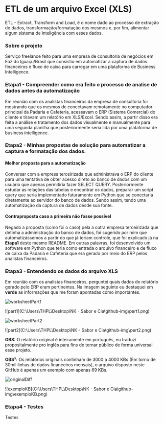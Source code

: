 # ETL de um arquivo Excel (XLS)

ETL - Extract, Transform and Load, é o nome dado ao processo de extração de dados, transformação/formatação dos mesmos e, por fim, alimentar algum sistema de inteligência com esses dados.

### Sobre o projeto

Serviço freelance feito para uma empresa de consultoria de negócios em Foz do Iguaçu/Brasil que consistiu em automatizar a captura de dados financeiros e fluxo de caixa para carregar em uma plataforma de Business Intelligence.

### Etapa1 - Compreender como era feito o processo de analise de dados antes da automatização

Em reunião com os analistas financeiros da empresa de consultoria foi  mostrando que os mesmos de conectavam remotamente no computador  principal da Padaria e Cafeteria, acessavam o ERP (Sistema Comercial) do cliente e tiravam um relatório em XLS/Excel. Sendo assim, a partir disso era feita a análise e tratamento dos dados visualmente e manualmente para uma segunda planilha que posteriormente seria  lida por uma plataforma de business intelligence.

### Etapa2 - Minhas propostas de solução para automatizar a captura e formatação dos dados.

#### Melhor proposta para a automatização

Conversar com a empresa terceirizada que administrava o ERP do cliente para uma tentativa de obter acesso direto ao banco de dados com um usuário que apenas permitiria fazer SELECT QUERY. Posteriormente estudar as relações das tabelas e encontrar os dados, preparar um script query que seria implementado futuramente em Python que se conectaria diretamente ao servidor do banco de dados. Sendo assim, tendo uma automatização da captura de dados desde sua fonte.

#### Contraproposta caso a primeira não fosse possível

Negado a proposta (como foi o caso) pela a outra empresa terceirizada que detinha a administração do banco de dados, foi sugerido por mim que automatizássemos a partir do que já teriam controle, que foi explicado já na **Etapa1** deste mesmo README. Em outras palavras, foi desenvolvido um software em Python que teria como entrada o arquivo financeiro e de fluxo de caixa da Padaria e Cafeteria que era gerado por meio do ERP pelos analistas financeiros.

### Etapa3 - Entendendo os dados do arquivo XLS

Em reunião com os analistas financeiros, perguntei quais dados do relatório gerado pelo ERP eram pertinentes. Na imagem seguinte eu destaquei em **verde** as informações que me foram apontadas como importantes. 

![worksheetPart1](https://github.com/thplira/ETL-from-XLS-Excel-File-BakeryCoffeeShop-/blob/master/github-img/part1.png)

![part1](C:\Users\THPL\Desktop\NK - Sabor e Cia\github-img\part1.png)

![worksheetPart2](https://github.com/thplira/ETL-from-XLS-Excel-File-BakeryCoffeeShop-/blob/master/github-img/part2.png)

![part2](C:\Users\THPL\Desktop\NK - Sabor e Cia\github-img\part2.png)

**OBS:** O relatório original é inteiramente em português, eu traduzi propositalmente pro inglês para fins de tornar público de forma universal esse projeto.

**OBS²:** Os relatórios originais continham de 3000 a 4000 KBs (Em torno de 30mil linhas de dados financeiros mensais), o arquivo disposto neste GitHub é apenas um exemplo com apenas 69 KBs.

![originalDiff](https://github.com/thplira/ETL-from-XLS-Excel-File-BakeryCoffeeShop-/blob/master/github-img/exemploKB.png)

![exemploKB](C:\Users\THPL\Desktop\NK - Sabor e Cia\github-img\exemploKB.png)

### Etapa4 - Testes

Testes

